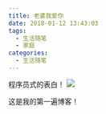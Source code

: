 ```yaml
---
title: 老婆我爱你
date: 2018-01-12 13:43:03
tags:
  - 生活随笔
  - 家庭
categories: 
  - 生活随笔
---
```

程序员式的表白！
![](/images/love.png)
<!-- more -->
这是我的第一遍博客！
